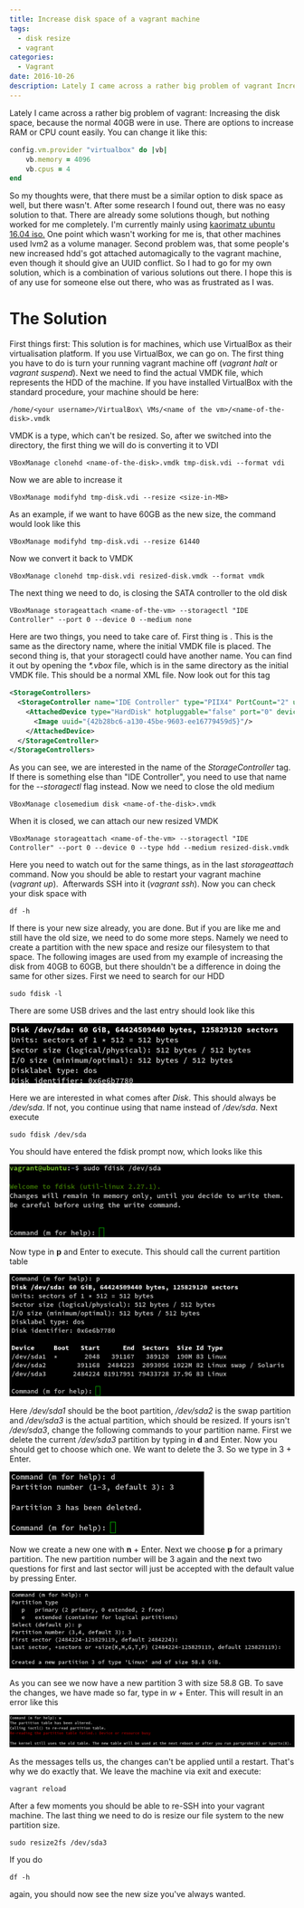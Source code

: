 ```yaml
---
title: Increase disk space of a vagrant machine
tags:
  - disk resize
  - vagrant
categories:
  - Vagrant
date: 2016-10-26
description: Lately I came across a rather big problem of vagrant Increasing the disk space, because the normal 40GB were in use. There are options to increase RAM or CPU count easily.
---
```


Lately I came across a rather big problem of vagrant: Increasing the disk
space, because the normal 40GB were in use. There are options to increase RAM
or CPU count easily. You can change it like this:

``` ruby
config.vm.provider "virtualbox" do |vb|
    vb.memory = 4096
    vb.cpus = 4
end
```

So my thoughts were, that there must be a similar option to disk space as well,
but there wasn't. After some research I found out, there was no easy solution
to that. There are already some solutions though, but nothing worked for me
completely. I'm currently mainly using [kaorimatz ubuntu 16.04
iso.](https://atlas.hashicorp.com/kaorimatz/boxes/ubuntu-16.04-amd64) One point
which wasn't working for me is, that other machines used lvm2 as a volume
manager. Second problem was, that some people's new increased hdd's got
attached automagically to the vagrant machine, even though it should give an
UUID conflict. So I had to go for my own solution, which is a combination of
various solutions out there. I hope this is of any use for someone else out
there, who was as frustrated as I was.

# The Solution
First things first: This solution is for machines, which use
VirtualBox as their virtualisation platform. If you use VirtualBox, we can go
on. The first thing you have to do is turn your running vagrant machine off
(_vagrant halt_ or _vagrant suspend_). Next we need to find the actual VMDK
file, which represents the HDD of the machine. If you have installed VirtualBox
with the standard procedure, your machine should be here:

```
/home/<your username>/VirtualBox\ VMs/<name of the vm>/<name-of-the-disk>.vmdk
```

VMDK is a type, which can't be resized. So, after we switched into the
directory, the first thing we will do is converting it to VDI

```
VBoxManage clonehd <name-of-the-disk>.vmdk tmp-disk.vdi --format vdi
```

Now we are able to increase it

```
VBoxManage modifyhd tmp-disk.vdi --resize <size-in-MB>
```

As an example, if we want to have 60GB as the new size, the command would look
like this

```
VBoxManage modifyhd tmp-disk.vdi --resize 61440
```

Now we convert it back to VMDK

```
VBoxManage clonehd tmp-disk.vdi resized-disk.vmdk --format vmdk
```

The next thing we need to do, is closing the SATA controller to the old disk

```
VBoxManage storageattach <name-of-the-vm> --storagectl "IDE Controller" --port 0 --device 0 --medium none
```

Here are two things, you need to take care of. First thing is
_<name-of-the-vm>_. This is the same as the directory name, where the initial
VMDK file is placed. The second thing is, that your storagectl could have
another name. You can find it out by opening the _*.vbox_ file, which is in the
same directory as the initial VMDK file. This should be a normal XML file. Now
look out for this tag

``` xml
<StorageControllers>
  <StorageController name="IDE Controller" type="PIIX4" PortCount="2" useHostIOCache="true" Bootable="true">
    <AttachedDevice type="HardDisk" hotpluggable="false" port="0" device="0">
      <Image uuid="{42b28bc6-a130-45be-9603-ee16779459d5}"/>
    </AttachedDevice>
  </StorageController>
</StorageControllers>
```

As you can see, we are interested in the name of the _StorageController_ tag.
If there is something else than "IDE Controller", you need to use that name for
the _--storagectl_ flag instead. Now we need to close the old medium

```
VBoxManage closemedium disk <name-of-the-disk>.vmdk
```

When it is closed, we can attach our new resized VMDK

```
VBoxManage storageattach <name-of-the-vm> --storagectl "IDE Controller" --port 0 --device 0 --type hdd --medium resized-disk.vmdk
```

Here you need to watch out for the same things, as in the last _storageattach_
command. Now you should be able to restart your vagrant machine (_vagrant
up_).  Afterwards SSH into it (_vagrant ssh_). Now you can check your disk
space with

```
df -h
```

If there is your new size already, you are done. But if you are like me and
still have the old size, we need to do some more steps. Namely we need to
create a partition with the new space and resize our filesystem to that space.
The following images are used from my example of increasing the disk from 40GB
to 60GB, but there shouldn't be a difference in doing the same for other sizes.
First we need to search for our HDD

```
sudo fdisk -l
```

There are some USB drives and the last entry should look like this

<img src="/images/fdisk.png" alt="Fdisk" title="Fdisk" />  

Here we are interested in what comes after _Disk_. This should always be
_/dev/sda_. If not, you continue using that name instead of _/dev/sda_. Next
execute

```
sudo fdisk /dev/sda
```

You should have entered the fdisk prompt now, which looks like this 

<img src="/images/fdisk-prompt.png" alt="Fdisk-Prompt" title="Fdisk Prompt" />  

Now type in __p__ and Enter to execute. This should call the current partition
table

<img src="/images/fdisk-partition-table-1.png" alt="Fdisk Partition Table" title="Fdisk Partition Table" />  

Here _/dev/sda1_ should be the boot partition, _/dev/sda2_ is the swap
partition and _/dev/sda3_ is the actual partition, which should be resized. If
yours isn't _/dev/sda3_, change the following commands to your partition name.
First we delete the current _/dev/sda3_ partition by typing in __d__ and Enter.
Now you should get to choose which one. We want to delete the 3. So we type in
3 + Enter.

<img src="/images/fdisk-delete-partition.png" alt="Fdisk delete partition" title="Fdisk delete partition" />  

Now we create a new one with __n__ + Enter. Next we choose __p__ for a primary
partition. The new partition number will be 3 again and the next two questions
for first and last sector will just be accepted with the default value by
pressing Enter. 

<img src="/images/fdisk-new-partition.png" alt="Fdisk new Partition" title="Fdisk new Partition" />  

As you can see we now have a new partition 3 with size 58.8 GB. To save the
changes, we have made so far, type in _w_ + Enter. This will result in an error
like this 

<img src="/images/fdisk-write-changes.png" alt="Fdisk write changes" title="Fdisk write changes" />  

As the messages tells us, the changes can't be applied until a restart. That's
why we do exactly that. We leave the machine via exit and execute:

```
vagrant reload
```

After a few moments you should be able to re-SSH into your vagrant machine. The
last thing we need to do is resize our file system to the new partition size.

```
sudo resize2fs /dev/sda3
```

If you do

```
df -h
```

again, you should now see the new size you've always wanted.
